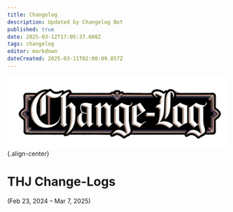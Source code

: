 ```yaml
---
title: Changelog
description: Updated by Changelog Bot
published: true
date: 2025-03-12T17:05:37.608Z
tags: changelog
editor: markdown
dateCreated: 2025-03-11T02:00:09.857Z
---
```


![change-logs.webp](/change-logs.webp){.align-center}
# THJ Change-Logs
(Feb 23, 2024 – Mar 7, 2025)
